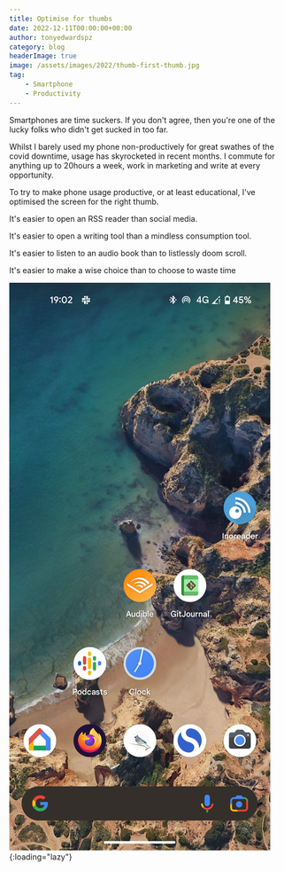 ```yaml
---
title: Optimise for thumbs
date: 2022-12-11T00:00:00+00:00
author: tonyedwardspz
category: blog
headerImage: true
image: /assets/images/2022/thumb-first-thumb.jpg
tag: 
    - Smartphone
    - Productivity
---
```


Smartphones are time suckers. If you don't agree, then you're one of the lucky folks who didn't get sucked in too far.

Whilst I barely used my phone non-productively for great swathes of the covid downtime, usage has skyrocketed in recent months. I commute for anything up to 20hours a week, work in marketing and write at every opportunity.

To try to make phone usage productive, or at least educational, I've optimised the screen for the right thumb.

It's easier to open an RSS reader than social media.

It's easier to open a writing tool than a mindless consumption tool.

It's easier to listen to an audio book than to listlessly doom scroll.

It's easier to make a wise choice than to choose to waste time

![Optimise smartphones for thumbs](/assets/images/2022/thumb-first.jpg "Optimise for thumbs"){:loading="lazy"}
